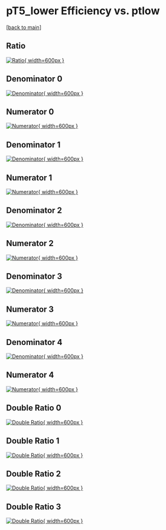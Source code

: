 # pT5_lower Efficiency vs. ptlow

[[back to main](./)]



## Ratio

[![Ratio](../mtv/var/pT5_lower_loweta_0_0_eff_ptlow.png){ width=600px }](../mtv/var/pT5_lower_loweta_0_0_eff_ptlow.pdf)

## Denominator 0

[![Denominator](../mtv/den/pT5_lower_loweta_0_0_eff_ptlow_den0.png){ width=600px }](../mtv/den/pT5_lower_loweta_0_0_eff_ptlow_den0.pdf)

## Numerator 0

[![Numerator](../mtv/num/pT5_lower_loweta_0_0_eff_ptlow_num0.png){ width=600px }](../mtv/num/pT5_lower_loweta_0_0_eff_ptlow_num0.pdf)

## Denominator 1

[![Denominator](../mtv/den/pT5_lower_loweta_0_0_eff_ptlow_den1.png){ width=600px }](../mtv/den/pT5_lower_loweta_0_0_eff_ptlow_den1.pdf)

## Numerator 1

[![Numerator](../mtv/num/pT5_lower_loweta_0_0_eff_ptlow_num1.png){ width=600px }](../mtv/num/pT5_lower_loweta_0_0_eff_ptlow_num1.pdf)

## Denominator 2

[![Denominator](../mtv/den/pT5_lower_loweta_0_0_eff_ptlow_den2.png){ width=600px }](../mtv/den/pT5_lower_loweta_0_0_eff_ptlow_den2.pdf)

## Numerator 2

[![Numerator](../mtv/num/pT5_lower_loweta_0_0_eff_ptlow_num2.png){ width=600px }](../mtv/num/pT5_lower_loweta_0_0_eff_ptlow_num2.pdf)

## Denominator 3

[![Denominator](../mtv/den/pT5_lower_loweta_0_0_eff_ptlow_den3.png){ width=600px }](../mtv/den/pT5_lower_loweta_0_0_eff_ptlow_den3.pdf)

## Numerator 3

[![Numerator](../mtv/num/pT5_lower_loweta_0_0_eff_ptlow_num3.png){ width=600px }](../mtv/num/pT5_lower_loweta_0_0_eff_ptlow_num3.pdf)

## Denominator 4

[![Denominator](../mtv/den/pT5_lower_loweta_0_0_eff_ptlow_den4.png){ width=600px }](../mtv/den/pT5_lower_loweta_0_0_eff_ptlow_den4.pdf)

## Numerator 4

[![Numerator](../mtv/num/pT5_lower_loweta_0_0_eff_ptlow_num4.png){ width=600px }](../mtv/num/pT5_lower_loweta_0_0_eff_ptlow_num4.pdf)

## Double Ratio 0

[![Double Ratio](../mtv/ratio/pT5_lower_loweta_0_0_eff_ptlow_ratio0.png){ width=600px }](../mtv/ratio/pT5_lower_loweta_0_0_eff_ptlow_ratio0.pdf)

## Double Ratio 1

[![Double Ratio](../mtv/ratio/pT5_lower_loweta_0_0_eff_ptlow_ratio1.png){ width=600px }](../mtv/ratio/pT5_lower_loweta_0_0_eff_ptlow_ratio1.pdf)

## Double Ratio 2

[![Double Ratio](../mtv/ratio/pT5_lower_loweta_0_0_eff_ptlow_ratio2.png){ width=600px }](../mtv/ratio/pT5_lower_loweta_0_0_eff_ptlow_ratio2.pdf)

## Double Ratio 3

[![Double Ratio](../mtv/ratio/pT5_lower_loweta_0_0_eff_ptlow_ratio3.png){ width=600px }](../mtv/ratio/pT5_lower_loweta_0_0_eff_ptlow_ratio3.pdf)

